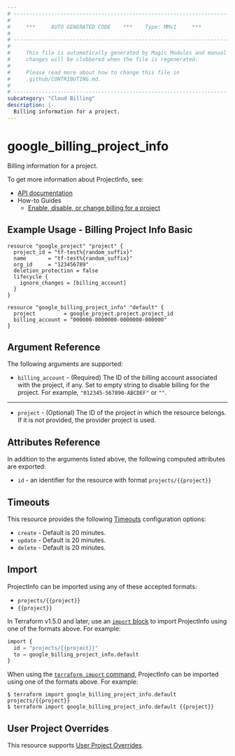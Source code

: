 ```yaml
---
# ----------------------------------------------------------------------------
#
#     ***     AUTO GENERATED CODE    ***    Type: MMv1     ***
#
# ----------------------------------------------------------------------------
#
#     This file is automatically generated by Magic Modules and manual
#     changes will be clobbered when the file is regenerated.
#
#     Please read more about how to change this file in
#     .github/CONTRIBUTING.md.
#
# ----------------------------------------------------------------------------
subcategory: "Cloud Billing"
description: |-
  Billing information for a project.
---
```


# google_billing_project_info

Billing information for a project.


To get more information about ProjectInfo, see:

* [API documentation](https://cloud.google.com/billing/docs/reference/rest/v1/projects)
* How-to Guides
    * [Enable, disable, or change billing for a project](https://cloud.google.com/billing/docs/how-to/modify-project)

## Example Usage - Billing Project Info Basic


```hcl
resource "google_project" "project" {
  project_id = "tf-test%{random_suffix}"
  name       = "tf-test%{random_suffix}"
  org_id     = "123456789"
  deletion_protection = false
  lifecycle {
    ignore_changes = [billing_account]
  }
}

resource "google_billing_project_info" "default" {
  project         = google_project.project.project_id
  billing_account = "000000-0000000-0000000-000000"
}
```

## Argument Reference

The following arguments are supported:


* `billing_account` -
  (Required)
  The ID of the billing account associated with the project, if
  any. Set to empty string to disable billing for the project.
  For example, `"012345-567890-ABCDEF"` or `""`.


- - -


* `project` - (Optional) The ID of the project in which the resource belongs.
    If it is not provided, the provider project is used.


## Attributes Reference

In addition to the arguments listed above, the following computed attributes are exported:

* `id` - an identifier for the resource with format `projects/{{project}}`


## Timeouts

This resource provides the following
[Timeouts](https://developer.hashicorp.com/terraform/plugin/sdkv2/resources/retries-and-customizable-timeouts) configuration options:

- `create` - Default is 20 minutes.
- `update` - Default is 20 minutes.
- `delete` - Default is 20 minutes.

## Import


ProjectInfo can be imported using any of these accepted formats:

* `projects/{{project}}`
* `{{project}}`


In Terraform v1.5.0 and later, use an [`import` block](https://developer.hashicorp.com/terraform/language/import) to import ProjectInfo using one of the formats above. For example:

```tf
import {
  id = "projects/{{project}}"
  to = google_billing_project_info.default
}
```

When using the [`terraform import` command](https://developer.hashicorp.com/terraform/cli/commands/import), ProjectInfo can be imported using one of the formats above. For example:

```
$ terraform import google_billing_project_info.default projects/{{project}}
$ terraform import google_billing_project_info.default {{project}}
```

## User Project Overrides

This resource supports [User Project Overrides](https://registry.terraform.io/providers/hashicorp/google/latest/docs/guides/provider_reference#user_project_override).
